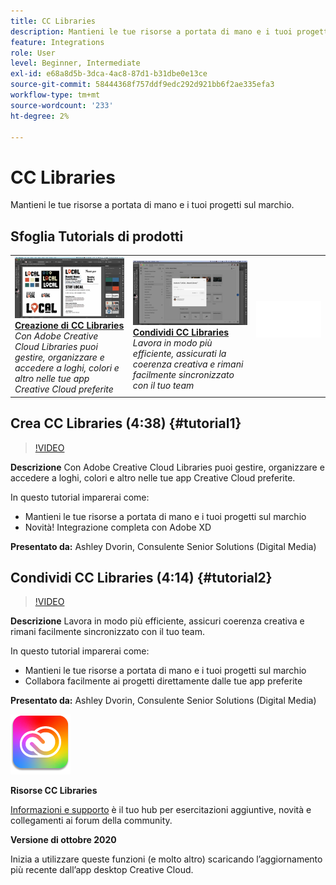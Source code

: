 ```yaml
---
title: CC Libraries
description: Mantieni le tue risorse a portata di mano e i tuoi progetti sul marchio
feature: Integrations
role: User
level: Beginner, Intermediate
exl-id: e68a8d5b-3dca-4ac8-87d1-b31dbe0e13ce
source-git-commit: 58444368f757ddf9edc292d921bb6f2ae335efa3
workflow-type: tm+mt
source-wordcount: '233'
ht-degree: 2%

---
```


# CC Libraries

Mantieni le tue risorse a portata di mano e i tuoi progetti sul marchio.

## Sfoglia Tutorials di prodotti

<table style="table-layout:fixed">
<tr>
 <td>
   <a href="cclibraries.md#tutorial1">
      <img alt="Crea CC Libraries" src="../assets/libraries_create_dvorin_thumbnail.jpg" />
   </a>
    <div>
   <a href="cclibraries.md#tutorial1"><strong>Creazione di CC Libraries</strong></a>
    </div>
    <em>Con Adobe Creative Cloud Libraries puoi gestire, organizzare e accedere a loghi, colori e altro nelle tue app Creative Cloud preferite</em>
    <br>
  </td>
   <td>
   <a href="cclibraries.md#tutorial2">
      <img alt="Condividi CC Libraries" src="../assets/libraries_share_dvorin_thumbnail.jpg" />
   </a>
    <div>
   <a href="cclibraries.md#tutorial2"><strong>Condividi CC Libraries</strong></a>
    </div>
    <em>Lavora in modo più efficiente, assicurati la coerenza creativa e rimani facilmente sincronizzato con il tuo team</em>
    <br>
  </td>
  <td>
    <img alt="Spaziatore" src="../assets/Whitespacer.png" />
    <div>
    <br>
  </td>
</tr>
</table>

## Crea CC Libraries (4:38) {#tutorial1}

>[!VIDEO](https://video.tv.adobe.com/v/326802?hidetitle=true)

**Descrizione**
Con Adobe Creative Cloud Libraries puoi gestire, organizzare e accedere a loghi, colori e altro nelle tue app Creative Cloud preferite.

In questo tutorial imparerai come:
* Mantieni le tue risorse a portata di mano e i tuoi progetti sul marchio
* Novità! Integrazione completa con Adobe XD

**Presentato da:**
Ashley Dvorin, Consulente Senior Solutions (Digital Media)

## Condividi CC Libraries (4:14) {#tutorial2}

>[!VIDEO](https://video.tv.adobe.com/v/326803?hidetitle=true)

**Descrizione**
Lavora in modo più efficiente, assicuri coerenza creativa e rimani facilmente sincronizzato con il tuo team.

In questo tutorial imparerai come:
* Mantieni le tue risorse a portata di mano e i tuoi progetti sul marchio
* Collabora facilmente ai progetti direttamente dalle tue app preferite

**Presentato da:**
Ashley Dvorin, Consulente Senior Solutions (Digital Media)

![Logo CC Libraries](../assets/cc_appicon_96.png)

**Risorse CC Libraries**

[Informazioni e supporto](https://helpx.adobe.com/creative-cloud/help/libraries.html) è il tuo hub per esercitazioni aggiuntive, novità e collegamenti ai forum della community.

**Versione di ottobre 2020**

Inizia a utilizzare queste funzioni (e molto altro) scaricando l’aggiornamento più recente dall’app desktop Creative Cloud.
